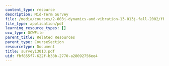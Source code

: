 ```yaml
---
content_type: resource
description: Mid-Term Survey
file: /media/courses/2-003j-dynamics-and-vibration-13-013j-fall-2002/fbf855f7622fb38b2770a28092756ee4_survey13013.pdf
file_type: application/pdf
learning_resource_types: []
ocw_type: OCWFile
parent_title: Related Resources
parent_type: CourseSection
resourcetype: Document
title: survey13013.pdf
uid: fbf855f7-622f-b38b-2770-a28092756ee4
---
```

